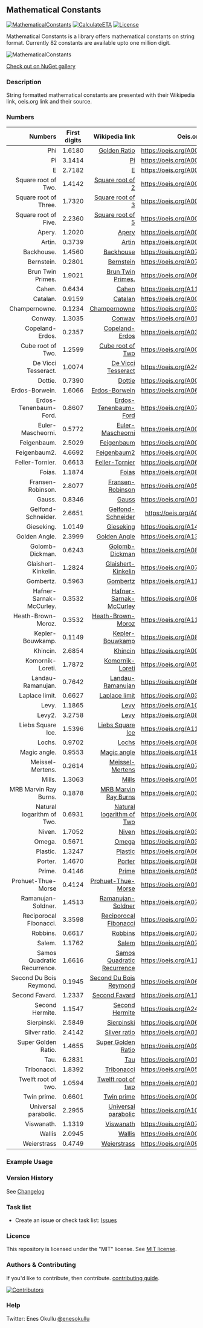 ## Mathematical Constants
[![MathematicalConstants](https://img.shields.io/nuget/v/MathematicalConstants.svg)](https://www.nuget.org/packages/MathematicalConstants/) [![CalculateETA](https://img.shields.io/nuget/dt/MathematicalConstants.svg)](https://www.nuget.org/packages/MathematicalConstants/) [![License](https://img.shields.io/github/license/meokullu/MathematicalConstants.svg)](https://github.com/meokullu/MathematicalConstants/blob/master/LICENSE)

Mathematical Constants is a library offers mathematical constants on string format. Currently 82 constants are available upto one million digit.

![MathematicalConstants](https://repository-images.githubusercontent.com/687945668/7b7abd90-3ba9-4b1b-8709-1a88a0eb28c1)

[Check out on NuGet gallery](https://www.nuget.org/packages/MathematicalConstants/)

### Description

String formatted mathematical constants are presented with their Wikipedia link, oeis.org link and their source.

### Numbers

| Numbers 			| First digits	| Wikipedia link												| Oeis.org link			| Source												|
| -----------------------------:|:-------------:| -------------------------------------------------------------------------------------------------------------:| -----------------------------:| -----------------------------------------------------------------------------------------------------:|
| Phi           		| 1.6180	| [Golden Ratio](https://en.wikipedia.org/wiki/Golden_ratio)							| https://oeis.org/A001622 	| [Wikipedia](https://en.wikipedia.org/wiki/Golden_ratio) 						|
| Pi            		| 3.1414	| [Pi](https://en.wikipedia.org/wiki/Pi)									| https://oeis.org/A000796 	| [Wikipedia](https://en.wikipedia.org/wiki/Pi)								|
| E				| 2.7182	| [E](https://en.wikipedia.org/wiki/E_(mathematical_constant))							| https://oeis.org/A000796   	| [Wikipedia](https://en.wikipedia.org/wiki/E_(mathematical_constant))					|
| Square root of Two.		| 1.4142	| [Square root of 2](https://en.wikipedia.org/wiki/Square_root_of_2)						| https://oeis.org/A002193	| [NASA](https://apod.nasa.gov/htmltest/gifcity/sqrt2.1mil)						|
| Square root of Three.		| 1.7320	| [Square root of 3](https://en.wikipedia.org/wiki/Square_root_of_3)						| https://oeis.org/A002194   	| [NASA](https://apod.nasa.gov/htmltest/gifcity/sqrt3.1mil)						|
| Square root of Five.		| 2.2360	| [Square root of 5](https://en.wikipedia.org/wiki/Square_root_of_5)						| https://oeis.org/A002163   	| [NASA](https://apod.nasa.gov/htmltest/gifcity/sqrt5.1mil)						|
| Apery.			| 1.2020	| [Apery](https://en.wikipedia.org/wiki/Ap%C3%A9ry%27s_constant)						| https://oeis.org/A002117	| [Wikipedia](https://en.wikipedia.org/wiki/Ap%C3%A9ry%27s_constant)					|
| Artin.			| 0.3739	| [Artin](https://en.wikipedia.org/wiki/Artin%27s_conjecture_on_primitive_roots)				| https://oeis.org/A005596	| [Wikipedia](https://en.wikipedia.org/wiki/Artin%27s_conjecture_on_primitive_roots)			|
| Backhouse.			| 1.4560	| [Backhouse](https://en.wikipedia.org/wiki/Backhouse%27s_constant)						| https://oeis.org/A072508      | [Wikipedia](https://en.wikipedia.org/wiki/Backhouse%27s_constant)					|
| Bernstein.			| 0.2801	| [Bernstein](https://en.wikipedia.org/wiki/Bernstein%27s_constant)						| https://oeis.org/A073001	| [Wikipedia](https://en.wikipedia.org/wiki/Bernstein%27s_constant)					|
| Brun Twin Primes.		| 1.9021	| [Brun Twin Primes.](https://en.wikipedia.org/wiki/Brun%27s_constant)						| https://oeis.org/A065421	| [Wikipedia](https://en.wikipedia.org/wiki/Brun%27s_constant)						|
| Cahen.			| 0.6434	| [Cahen](https://en.wikipedia.org/wiki/Cahen%27s_constant)							| https://oeis.org/A118227	| [Wikipedia](https://en.wikipedia.org/wiki/Cahen%27s_constant)						|
| Catalan.			| 0.9159	| [Catalan](https://en.wikipedia.org/wiki/Catalan%27s_constant)							| https://oeis.org/A006752	| [Wikipedia](https://en.wikipedia.org/wiki/Catalan%27s_constant)					| 
| Champernowne.			| 0.1234	| [Champernowne](https://en.wikipedia.org/wiki/Champernowne_constant)						| https://oeis.org/A033307	| [Wikipedia](https://en.wikipedia.org/wiki/Champernowne_constant)					|
| Conway.			| 1.3035	| [Conway](https://en.wikipedia.org/wiki/Look-and-say_sequence#Growth_in_length)				| https://oeis.org/A014715   	| [Wikipedia](https://en.wikipedia.org/wiki/Look-and-say_sequence#Growth_in_length)			| 
| Copeland-Erdos.		| 0.2357	| [Copeland-Erdos](https://en.wikipedia.org/wiki/Copeland%E2%80%93Erd%C5%91s_constant)				| https://oeis.org/A033308	| [Wikipedia](https://en.wikipedia.org/wiki/Copeland%E2%80%93Erd%C5%91s_constant)			|
| Cube root of Two.		| 1.2599	| [Cube root of Two](https://en.wikipedia.org/wiki/Cube_root_of_2)						| https://oeis.org/A002580	| [Wikipedia](https://en.wikipedia.org/wiki/Cube_root_of_2)						| 
| De Vicci Tesseract.		| 1.0074	| [De Vicci Tesseract](https://en.wikipedia.org/wiki/Prince_Rupert%27s_cube#Generalizations)			| https://oeis.org/A243309	| [Wikipedia](https://en.wikipedia.org/wiki/Prince_Rupert%27s_cube#Generalizations)			|
| Dottie.			| 0.7390	| [Dottie](https://en.wikipedia.org/wiki/Dottie_number)								| https://oeis.org/A003957	| [Wikipedia](https://en.wikipedia.org/wiki/Dottie_number)						|
| Erdos-Borwein.		| 1.6066	| [Erdos-Borwein](https://en.wikipedia.org/wiki/Erd%C5%91s%E2%80%93Borwein_constant)				| https://oeis.org/A065442	| [Wikipedia](https://en.wikipedia.org/wiki/Erd%C5%91s%E2%80%93Borwein_constant)			|
| Erdos-Tenenbaum-Ford.		| 0.8607	| [Erdos-Tenenbaum-Ford](https://en.wikipedia.org/wiki/Erd%C5%91s%E2%80%93Tenenbaum%E2%80%93Ford_constan)	| https://oeis.org/A074738	| [Wikipedia](https://en.wikipedia.org/wiki/Erd%C5%91s%E2%80%93Tenenbaum%E2%80%93Ford_constan)		|
| Euler-Mascheorni.		| 0.5772	| [Euler-Mascheorni](https://en.wikipedia.org/wiki/Euler%E2%80%93Mascheroni_constant)				| https://oeis.org/A001620	| [Wikipedia](https://en.wikipedia.org/wiki/Euler%E2%80%93Mascheroni_constant)				| 
| Feigenbaum.			| 2.5029	| [Feigenbaum](https://en.wikipedia.org/wiki/Feigenbaum_constant)						| https://oeis.org/A006891   	| [Wikipedia](https://en.wikipedia.org/wiki/Feigenbaum_constant)					| 
| Feigenbaum2.			| 4.6692	| [Feigenbaum2](https://en.wikipedia.org/wiki/Feigenbaum_constant)						| https://oeis.org/A006890	| [Wikipedia](https://en.wikipedia.org/wiki/Feigenbaum_constant)					|
| Feller-Tornier.		| 0.6613	| [Feller-Tornier](https://en.wikipedia.org/wiki/Feller%E2%80%93Tornier_constant)				| https://oeis.org/A065493	| [Wikipedia](https://en.wikipedia.org/wiki/Feller%E2%80%93Tornier_constant)				|
| Foias.			| 1.1874	| [Foias](https://en.wikipedia.org/wiki/Foias_constant)								| https://oeis.org/A085848	| [Wikipedia](https://en.wikipedia.org/wiki/Foias_constant)						|
| Fransen-Robinson.		| 2.8077	| [Fransen-Robinson](https://en.wikipedia.org/wiki/Frans%C3%A9n%E2%80%93Robinson_constant)			| https://oeis.org/A058655	| [Wikipedia](https://en.wikipedia.org/wiki/Frans%C3%A9n%E2%80%93Robinson_constant)			| 
| Gauss.			| 0.8346	| [Gauss](https://en.wikipedia.org/wiki/Gauss%27s_constant)							| https://oeis.org/A014549	| [Wikipedia](https://en.wikipedia.org/wiki/Gauss%27s_constant)						|
| Gelfond-Schneider.		| 2.6651	| [Gelfond-Schneider](https://en.wikipedia.org/wiki/Gelfond%27s_constant)					| https://oeis.org/A07507	| [Wikipedia](https://en.wikipedia.org/wiki/Gelfond%27s_constant)					|
| Gieseking.			| 1.0149	| [Gieseking](https://de.wikipedia.org/wiki/Gieseking-Konstante)						| https://oeis.org/A143298	| [Wikipedia](https://de.wikipedia.org/wiki/Gieseking-Konstante)					|
| Golden Angle.			| 2.3999	| [Golden Angle](https://en.wikipedia.org/wiki/Golden_angle)							| https://oeis.org/A131988	| [Wikipedia](https://en.wikipedia.org/wiki/Golden_angle)						|
| Golomb-Dickman.		| 0.6243	| [Golomb-Dickman](https://en.wikipedia.org/wiki/Golomb%E2%80%93Dickman_constant)				| https://oeis.org/A084945   	| [Wikipedia](https://en.wikipedia.org/wiki/Golomb%E2%80%93Dickman_constant)				| 
| Glaishert-Kinkelin.		| 1.2824	| [Glaishert-Kinkelin](https://en.wikipedia.org/wiki/Glaisher%E2%80%93Kinkelin_constant)			| https://oeis.org/A074962	| [Wikipedia](https://en.wikipedia.org/wiki/Glaisher%E2%80%93Kinkelin_constant)				|
| Gombertz.			| 0.5963	| [Gombertz](https://en.wikipedia.org/wiki/Gompertz_constant)							| https://oeis.org/A118228	| [Wikipedia](https://en.wikipedia.org/wiki/Gompertz_constant)						|
| Hafner-Sarnak-McCurley.	| 0.3532	| [Hafner-Sarnak-McCurley](https://en.wikipedia.org/wiki/Hafner%E2%80%93Sarnak%E2%80%93McCurley_constant)	| https://oeis.org/A085849   	| [Wikipedia](https://en.wikipedia.org/wiki/Hafner%E2%80%93Sarnak%E2%80%93McCurley_constant)		| 
| Heath-Brown-Moroz.		| 0.3532	| [Heath-Brown-Moroz](https://en.wikipedia.org/wiki/Heath-Brown%E2%80%93Moroz_constant)				| https://oeis.org/A118228	| [Wikipedia](https://en.wikipedia.org/wiki/Heath-Brown%E2%80%93Moroz_constant)				|
| Kepler-Bouwkamp.		| 0.1149	| [Kepler-Bouwkamp](https://en.wikipedia.org/wiki/Kepler%E2%80%93Bouwkamp_constant)				| https://oeis.org/A085365	| [Wikipedia](https://en.wikipedia.org/wiki/Kepler%E2%80%93Bouwkamp_constant)				|
| Khincin.			| 2.6854	| [Khincin](https://en.wikipedia.org/wiki/Khinchin%27s_constant)						| https://oeis.org/A002210	| [Wikipedia](https://en.wikipedia.org/wiki/Khinchin%27s_constant) 					|
| Komornik-Loreti.		| 1.7872	| [Komornik-Loreti](https://en.wikipedia.org/wiki/Komornik%E2%80%93Loreti_constant)				| https://oeis.org/A055060	| [Wikipedia](https://en.wikipedia.org/wiki/Komornik%E2%80%93Loreti_constant)				|
| Landau-Ramanujan.		| 0.7642	| [Landau-Ramanujan](https://en.wikipedia.org/wiki/Landau%E2%80%93Ramanujan_constant)				| https://oeis.org/A064533	| [Wikipedia](https://en.wikipedia.org/wiki/Landau%E2%80%93Ramanujan_constant) 				|
| Laplace limit.		| 0.6627	| [Laplace limit](https://en.wikipedia.org/wiki/Laplace_limit)							| https://oeis.org/A033259   	| [Wikipedia](https://en.wikipedia.org/wiki/Laplace_limit) 						|
| Levy.				| 1.1865	| [Levy](https://en.wikipedia.org/wiki/L%C3%A9vy%27s_constant)							| https://oeis.org/A100199	| [Wikipedia](https://en.wikipedia.org/wiki/L%C3%A9vy%27s_constant)					|
| Levy2.			| 3.2758	| [Levy](https://en.wikipedia.org/wiki/L%C3%A9vy%27s_constant)							| https://oeis.org/A086702	| [Wikipedia](https://en.wikipedia.org/wiki/L%C3%A9vy%27s_constant)					|
| Liebs Square Ice.		| 1.5396	| [Liebs Square Ice](https://en.wikipedia.org/wiki/Lieb%27s_square_ice_constant)				| https://oeis.org/A118273   	| [Wikipedia](https://en.wikipedia.org/wiki/Lieb%27s_square_ice_constant)				|
| Lochs.			| 0.9702	| [Lochs](https://en.wikipedia.org/wiki/Lochs%27_theorem)							| https://oeis.org/A086819	| [Wikipedia](https://en.wikipedia.org/wiki/Lochs%27_theorem)						|
| Magic angle.			| 0.9553	| [Magic angle](https://en.wikipedia.org/wiki/Magic_angle)							| https://oeis.org/A195696	| [Wikipedia](https://en.wikipedia.org/wiki/Magic_angle)						|
| Meissel-Mertens.		| 0.2614	| [Meissel-Mertens](https://en.wikipedia.org/wiki/Meissel%E2%80%93Mertens_constant)				| https://oeis.org/A077761   	| [Wikipedia](https://en.wikipedia.org/wiki/Meissel%E2%80%93Mertens_constant)				|
| Mills.			| 1.3063	| [Mills](https://en.wikipedia.org/wiki/Mills%27_constant)							| https://oeis.org/A051021	| [Wikipedia](https://en.wikipedia.org/wiki/Mills%27_constant)						|
| MRB Marvin Ray Burns.		| 0.1878	| [MRB Marvin Ray Burns](https://en.wikipedia.org/wiki/MRB_constant)						| https://oeis.org/A037077	| [Wikipedia](https://en.wikipedia.org/wiki/MRB_constant)						|
| Natural logarithm of Two.     | 0.6931	| [Natural logarithm of Two](https://en.wikipedia.org/wiki/Natural_logarithm_of_2)				| https://oeis.org/A002162	| [Wikipedia](https://en.wikipedia.org/wiki/Natural_logarithm_of_2)					|
| Niven.			| 1.7052	| [Niven](https://en.wikipedia.org/wiki/Niven%27s_constant)							| https://oeis.org/A033150	| [Wikipedia](https://en.wikipedia.org/wiki/Niven%27s_constant)						|
| Omega.			| 0.5671	| [Omega](https://en.wikipedia.org/wiki/Omega_constant)								| https://oeis.org/A030178	| [Wikipedia](https://en.wikipedia.org/wiki/Omega_constant)						|
| Plastic.			| 1.3247	| [Plastic](https://en.wikipedia.org/wiki/Plastic_number)							| https://oeis.org/A060006   	| [Wikipedia](https://en.wikipedia.org/wiki/Plastic_number)						|
| Porter.			| 1.4670	| [Porter](https://en.wikipedia.org/wiki/Porter%27s_constant)							| https://oeis.org/A086237   	| [Wikipedia](https://en.wikipedia.org/wiki/Porter%27s_constant)					|
| Prime.			| 0.4146	| [Prime](https://en.wikipedia.org/wiki/Prime_constant)								| https://oeis.org/A051006	| [Wikipedia](https://en.wikipedia.org/wiki/Prime_constant)						|
| Prohuet-Thue-Morse		| 0.4124	| [Prohuet-Thue-Morse](https://en.wikipedia.org/wiki/Prouhet%E2%80%93Thue%E2%80%93Morse_constant)		| https://oeis.org/A014571	| [Wikipedia](https://en.wikipedia.org/wiki/Prouhet%E2%80%93Thue%E2%80%93Morse_constant)		|
| Ramanujan-Soldner.		| 1.4513	| [Ramanujan-Soldner](https://en.wikipedia.org/wiki/Ramanujan%E2%80%93Soldner_constant)				| https://oeis.org/A070769	| [Wikipedia](https://en.wikipedia.org/wiki/Ramanujan%E2%80%93Soldner_constant)				|
| Reciporocal Fibonacci.	| 3.3598	| [Reciporocal Fibonacci](https://en.wikipedia.org/wiki/Reciprocal_Fibonacci_constant)				| https://oeis.org/A079586   	| [Wikipedia](https://en.wikipedia.org/wiki/Reciprocal_Fibonacci_constant)				|
| Robbins.			| 0.6617	| [Robbins](https://en.wikipedia.org/wiki/Robbins_constant)							| https://oeis.org/A073012	| [Wikipedia](https://en.wikipedia.org/wiki/Robbins_constant)						|
| Salem.			| 1.1762	| [Salem](https://en.wikipedia.org/wiki/Salem_number)								| https://oeis.org/A073011	| [Wikipedia](https://en.wikipedia.org/wiki/Salem_number)						|
| Samos Quadratic Recurrence.	| 1.6616	| [Samos Quadratic Recurrence](https://en.wikipedia.org/wiki/Somos%27_quadratic_recurrence_constant)		| https://oeis.org/A112302	| [Wikipedia](https://en.wikipedia.org/wiki/Somos%27_quadratic_recurrence_constant)			|
| Second Du Bois Reymond.	| 0.1945	| [Second Du Bois Reymond](https://es.wikipedia.org/wiki/Constante_Du_Bois_Reymond)				| https://oeis.org/A062546	| [Wikipedia](https://es.wikipedia.org/wiki/Constante_Du_Bois_Reymond)					|
| Second Favard.		| 1.2337	| [Second Favard](https://en.wikipedia.org/wiki/Favard_constant)						| https://oeis.org/A111003	| [Wikipedia](https://en.wikipedia.org/wiki/Favard_constant)						|
| Second Hermite.		| 1.1547	| [Second Hermite](https://en.wikipedia.org/wiki/Hermite_constant)						| https://oeis.org/A246724	| [Wikipedia](https://en.wikipedia.org/wiki/Hermite_constant)						|
| Sierpinski.			| 2.5849	| [Sierpinski](https://en.wikipedia.org/wiki/Sierpi%C5%84ski%27s_constant)					| https://oeis.org/A062089	| [Wikipedia](https://en.wikipedia.org/wiki/Sierpi%C5%84ski%27s_constant)				|
| Silver ratio.			| 2.4142	| [Silver ratio](https://en.wikipedia.org/wiki/Silver_ratio)							| https://oeis.org/A014176	| [Wikipedia](https://en.wikipedia.org/wiki/Silver_ratio)						|
| Super Golden Ratio.		| 1.4655	| [Super Golden Ratio](https://en.wikipedia.org/wiki/Supergolden_ratio)						| https://oeis.org/A092526	| [Wikipedia](https://en.wikipedia.org/wiki/Supergolden_ratio)						|
| Tau.				| 6.2831	| [Tau](https://en.wikipedia.org/wiki/Tau_(mathematical_constant))						| https://oeis.org/A019692	| [Wikipedia](https://en.wikipedia.org/wiki/Tau_(mathematical_constant))				|
| Tribonacci.			| 1.8392	| [Tribonacci](https://en.wikipedia.org/wiki/Generalizations_of_Fibonacci_numbers#Tribonacci_numbers)		| https://oeis.org/A058265	| [Wikipedia](https://en.wikipedia.org/wiki/Generalizations_of_Fibonacci_numbers#Tribonacci_numbers)	|
| Twelft root of two.		| 1.0594	| [Twelft root of two](https://en.wikipedia.org/wiki/Twelfth_root_of_2)						| https://oeis.org/A010774	| [Wikipedia](https://en.wikipedia.org/wiki/Twelfth_root_of_2)						|
| Twin prime.			| 0.6601	| [Twin prime](https://en.wikipedia.org/wiki/Twin_prime_conjecture)						| https://oeis.org/A005597	| [Wikipedia](https://en.wikipedia.org/wiki/Twin_prime_conjecture)					|
| Universal parabolic.		| 2.2955	| [Universal parabolic](https://en.wikipedia.org/wiki/Universal_parabolic_constant)				| https://oeis.org/A103710	| [Wikipedia](https://en.wikipedia.org/wiki/Universal_parabolic_constant)				|
| Viswanath.			| 1.1319	| [Viswanath](https://en.wikipedia.org/wiki/Random_Fibonacci_sequence)						| https://oeis.org/A078416   	| [Wikipedia](https://en.wikipedia.org/wiki/Random_Fibonacci_sequence)					|
| Wallis			| 2.0945	| [Wallis](https://en.wikipedia.org/wiki/John_Wallis)								| https://oeis.org/A007493	| [Wikipedia](https://en.wikipedia.org/wiki/John_Wallis)						|
| Weierstrass			| 0.4749	| [Weierstrass](https://en.wikipedia.org/wiki/Weierstrass)							| https://oeis.org/A094692	| [Wikipedia](https://en.wikipedia.org/wiki/Weierstrass)						|

### Example Usage

### Version History
See [Changelog](https://github.com/meokullu/MathematicalConstants/blob/master/CHANGELOG.md)

### Task list
* Create an issue or check task list: [Issues](https://github.com/meokullu/MathematicalConstants/issues)

### Licence
This repository is licensed under the "MIT" license. See [MIT license](https://github.com/meokullu/MathematicalConstants/blob/master/LICENSE).

### Authors & Contributing

If you'd like to contribute, then contribute. [contributing guide](https://github.com/meokullu/MathematicalConstants/blob/master/CONTRIBUTING.md).

[![Contributors](https://contrib.rocks/image?repo=meokullu/MathematicalConstants)](https://github.com/meokullu/MathematicalConstants/graphs/contributors)

### Help
Twitter: Enes Okullu [@enesokullu](https://twitter.com/EnesOkullu)
